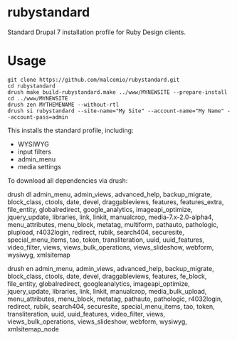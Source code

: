 rubystandard
============

Standard Drupal 7 installation profile for Ruby Design clients.

# Usage
    git clone https://github.com/malcomio/rubystandard.git
    cd rubystandard
    drush make build-rubystandard.make ../www/MYNEWSITE --prepare-install
    cd ../www/MYNEWSITE
    drush zen MYTHEMENAME --without-rtl
    drush si rubystandard --site-name="My Site" --account-name="My Name" --account-pass=admin

This installs the standard profile, including:
* WYSIWYG
* input filters
* admin_menu
* media settings



To download all dependencies via drush:

drush dl admin_menu, admin_views, advanced_help, backup_migrate, block_class, ctools, date, devel, draggableviews, features, features_extra, file_entity, globalredirect, google_analytics, imageapi_optimize, jquery_update, libraries, link, linkit, manualcrop, media-7.x-2.0-alpha4, menu_attributes, menu_block, metatag, multiform, pathauto, pathologic, plupload, r4032login, redirect, rubik, search404, securesite, special_menu_items, tao, token, transliteration, uuid, uuid_features, video_filter, views, views_bulk_operations, views_slideshow, webform, wysiwyg, xmlsitemap

drush en admin_menu, admin_views, advanced_help, backup_migrate, block_class, ctools, date, devel, draggableviews, features, fe_block, file_entity, globalredirect, googleanalytics, imageapi_optimize, jquery_update, libraries, link, linkit, manualcrop, media_bulk_upload, menu_attributes, menu_block, metatag, pathauto, pathologic, r4032login, redirect, rubik, search404, securesite, special_menu_items, tao, token, transliteration, uuid, uuid_features, video_filter, views, views_bulk_operations, views_slideshow, webform, wysiwyg, xmlsitemap_node